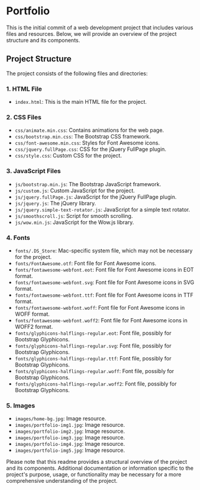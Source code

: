 # Portfolio

This is the initial commit of a web development project that includes various files and resources. Below, we will provide an overview of the project structure and its components.

## Project Structure

The project consists of the following files and directories:

### 1. HTML File

- `index.html`: This is the main HTML file for the project.

### 2. CSS Files

- `css/animate.min.css`: Contains animations for the web page.
- `css/bootstrap.min.css`: The Bootstrap CSS framework.
- `css/font-awesome.min.css`: Styles for Font Awesome icons.
- `css/jquery.fullPage.css`: CSS for the jQuery FullPage plugin.
- `css/style.css`: Custom CSS for the project.

### 3. JavaScript Files

- `js/bootstrap.min.js`: The Bootstrap JavaScript framework.
- `js/custom.js`: Custom JavaScript for the project.
- `js/jquery.fullPage.js`: JavaScript for the jQuery FullPage plugin.
- `js/jquery.js`: The jQuery library.
- `js/jquery.simple-text-rotator.js`: JavaScript for a simple text rotator.
- `js/smoothscroll.js`: Script for smooth scrolling.
- `js/wow.min.js`: JavaScript for the Wow.js library.

### 4. Fonts

- `fonts/.DS_Store`: Mac-specific system file, which may not be necessary for the project.
- `fonts/FontAwesome.otf`: Font file for Font Awesome icons.
- `fonts/fontawesome-webfont.eot`: Font file for Font Awesome icons in EOT format.
- `fonts/fontawesome-webfont.svg`: Font file for Font Awesome icons in SVG format.
- `fonts/fontawesome-webfont.ttf`: Font file for Font Awesome icons in TTF format.
- `fonts/fontawesome-webfont.woff`: Font file for Font Awesome icons in WOFF format.
- `fonts/fontawesome-webfont.woff2`: Font file for Font Awesome icons in WOFF2 format.
- `fonts/glyphicons-halflings-regular.eot`: Font file, possibly for Bootstrap Glyphicons.
- `fonts/glyphicons-halflings-regular.svg`: Font file, possibly for Bootstrap Glyphicons.
- `fonts/glyphicons-halflings-regular.ttf`: Font file, possibly for Bootstrap Glyphicons.
- `fonts/glyphicons-halflings-regular.woff`: Font file, possibly for Bootstrap Glyphicons.
- `fonts/glyphicons-halflings-regular.woff2`: Font file, possibly for Bootstrap Glyphicons.

### 5. Images

- `images/home-bg.jpg`: Image resource.
- `images/portfolio-img1.jpg`: Image resource.
- `images/portfolio-img2.jpg`: Image resource.
- `images/portfolio-img3.jpg`: Image resource.
- `images/portfolio-img4.jpg`: Image resource.
- `images/portfolio-img5.jpg`: Image resource.

Please note that this readme provides a structural overview of the project and its components. Additional documentation or information specific to the project's purpose, usage, or functionality may be necessary for a more comprehensive understanding of the project.
